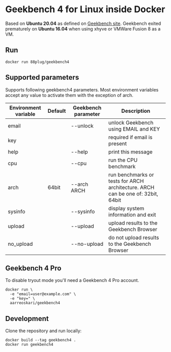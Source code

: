 # Geekbench 4 for Linux inside Docker

Based on **Ubuntu 20.04** as defined on [Geekbench site](https://www.geekbench.com/download/linux/). Geekbench exited prematurely on **Ubuntu 16.04** when using xhyve or VMWare Fusion 8 as a VM.

## Run

```
docker run 88plug/geekbench4
```

## Supported parameters

Supports following geekbench4 parameters. Most environment variables accept any value to activate them with the exception of arch.

| Environment variable | Default | Geekbench parameter | Description |
| -------------------- | ------- | ------------------- | --------------------- |
| email |  | --unlock | unlock Geekbench using EMAIL and KEY |
| key |  |  | required if email is present |
| help |  | --help | print this message |
| cpu |  | --cpu | run the CPU benchmark |
| arch | 64bit | --arch ARCH | run benchmarks or tests for ARCH architecture. ARCH can be one of: 32bit, 64bit |
| sysinfo |  | --sysinfo | display system information and exit |
| upload |  | --upload | upload results to the Geekbench Browser |
| no_upload |  | --no-upload | do not upload results to the Geekbench Browser |

## Geekbench 4 Pro

To disable tryout mode you'll need a Geekbench 4 Pro account.

```
docker run \
  -e "email=user@example.com" \
  -e "key=" \
  aarreoskari/geekbench4
```

## Development

Clone the repository and run locally:

```
docker build --tag geekbench4 .
docker run geekbench4
```
